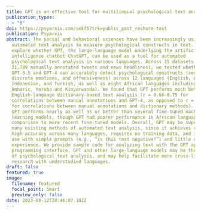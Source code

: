 ```yaml
---
title: GPT is an effective tool for multilingual psychological text analysis
publication_types:
  - "0"
doi: https://psyarxiv.com/sekf5?trk=public_post_reshare-text
publication: Psyarxiv
abstract: The social and behavioral sciences have been increasingly using
  automated text analysis to measure psychological constructs in text. We
  explore whether GPT, the large-language model underlying the artificial
  intelligence chatbot ChatGPT, can be used as a tool for automated
  psychological text analysis in various languages. Across 15 datasets (n =
  31,789 manually annotated tweets and news headlines), we tested whether
  GPT-3.5 and GPT-4 can accurately detect psychological constructs (sentiment,
  discrete emotions, and offensiveness) across 12 languages (English, Arabic,
  Indonesian, and Turkish, as well as eight African languages including Swahili,
  Amharic, Yoruba and Kinyarwanda). We found that GPT performs much better than
  English-language dictionary-based text analysis (r = 0.66-0.75 for
  correlations between manual annotations and GPT-4, as opposed to r = 0.20-0.30
  for correlations between manual annotations and dictionary methods). Further,
  GPT performs nearly as well as or better than several fine-tuned machine
  learning models, though GPT had poorer performance in African languages and in
  comparison to more recent fine-tuned models. Overall, GPT may be superior to
  many existing methods of automated text analysis, since it achieves relatively
  high accuracy across many languages, requires no training data, and is easy to
  use with simple prompts (e.g., “is this text negative?”) and little coding
  experience. We provide sample code for analyzing text with the GPT application
  programming interface. GPT and other large-language models may be the future
  of psychological text analysis, and may help facilitate more cross-linguistic
  research with understudied languages.
draft: false
featured: true
image:
  filename: featured
  focal_point: Smart
  preview_only: false
date: 2023-08-12T20:46:07.102Z
---
```

